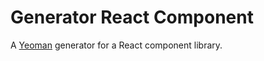 # Generator React Component

A [Yeoman](http://yeoman.io/) generator for a React component library.
